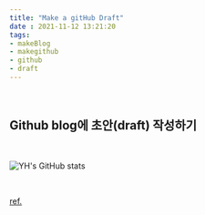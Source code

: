 ```yaml
---
title: "Make a gitHub Draft"
date : 2021-11-12 13:21:20
tags: 
- makeBlog
- makegithub
- github
- draft
---
```

<br>


## Github blog에 초안(draft) 작성하기

<br>

![YH's GitHub stats](https://github-readme-stats.vercel.app/api?username=YoonHwa-P&show_icons=true&theme=radical)

<br>


[ref.](https://d2fault.github.io/2018/02/14/20180214-hexo-write-draft/)